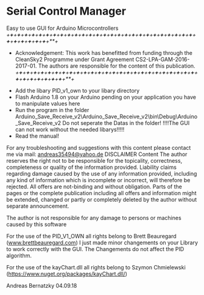 # Serial Control Manager
Easy to use GUI for Arduino Microcontrollers
 *+**+**+**+**+**+**+**+**+**+**+**+**+**+**+**+**+**+**+**+**+**+**+**+**+**+**+**+**+**+**+**+**+**+**+**+**+**+**+**+**+**+**+**+**+**+**+**+**+**+**+**+**+**+**+**+**+**+**+**+**+**+**+**+**+**+*
 * Acknowledgement: This work has benefitted from funding through the CleanSky2 Programme under Grant Agreement CS2-LPA-GAM-2016-2017-01. The authors are responsible for the content of this publication.
 *+**+**+**+**+**+**+**+**+**+**+**+**+**+**+**+**+**+**+**+**+**+**+**+**+**+**+**+**+**+**+**+**+**+**+**+**+**+**+**+**+**+**+**+**+**+**+**+**+**+**+**+**+**+**+**+**+**+**+**+**+**+**+**+**+**+*


- Add the libary PID_v1_own to your libary directory
- Flash Arduino 1.8 on your Arduino pending on your application you have to manipulate values here
- Run the program in the folder Arduino_Save_Receive_v2\Arduino_Save_Receive_v2\bin\Debug\Arduino_Save_Receive_v2
  Do not seperate the Datas in the folder! !!!!The GUI can not work without the needed libarys!!!!!
- Read the manual!

For any troubleshooting and suggestions with this content please contact me via mail: andreas35494@yahoo.de
DISCLAIMER
Content
The author reserves the right not to be responsible for the topicality, correctness,
completeness or quality of the information provided. Liability claims regarding
damage caused by the use of any information provided, including any kind of
information which is incomplete or incorrect, will therefore be rejected.
All offers are not-binding and without obligation. Parts of the pages or the complete
publication including all offers and information might be extended, changed or partly
or completely deleted by the author without separate announcement.

The author is not responsible for any damage to persons or machines caused by this software

For the use of the PID_V1_OWN all rights belong to Brett Beauregard (www.brettbeauregard.com)
I just made minor changements on your Library to work correctly with the GUI. The Changements do not 
affect the PID algorithm.

For the use of the kayChart.dll all rights belong to Szymon Chmielewski (https://www.nuget.org/packages/kayChart.dll/)




Andreas Bernatzky 04.09.18
